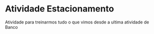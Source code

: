 # Atividade Estacionamento
 Atividade para treinarmos tudo o que vimos desde a ultima atividade de Banco
